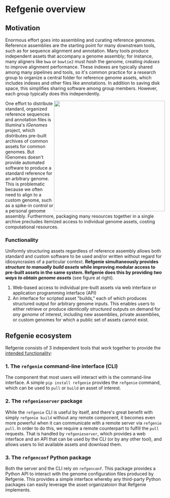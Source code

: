 # Refgenie overview

## Motivation

Enormous effort goes into assembling and curating reference genomes. Reference assemblies are the starting point for many downstream tools, such as for sequence alignment and annotation. Many tools produce independent assets that accompany a genome assembly; for instance, many aligners like `bwa` or `bowtie2` must *hash* the genome, creating *indexes* to improve alignment performance. These indexes are typically shared among many pipelines and tools, so it's common practice for a research group to organize a central folder for reference genome assets, which includes indexes and other files like annotations. In addition to saving disk space, this simplifies sharing software among group members. However, each group typically does this independently.

<img src="../img/refgenie_interfaces.svg" style="float:right; width:350px">

One effort to distribute standard, organized reference sequences and annotation files is Illumina's *IGenomes* project, which distributes pre-built archives of common assets for common genomes. But IGenomes doesn't provide automated software to produce a standard reference for an arbitrary genome. This is problematic because we often need to align to a custom genome, such as a spike-in control or a personal genome assembly. Furthermore, packaging many resources together in a single archive precludes itemized access to individual genome assets, costing computational resources.

### Functionality

Uniformly structuring assets regardless of reference assembly allows both standard and custom software to be used and/or written without regard for idiosyncrasies of a particular context. **Refgenie simultaneously provides *structure to manually build assets* while improving modular access to pre-built assets in the same system. Refgenie does this by providing *two ways to obtain genome assets*** (see figure at right).
  1. Web-based access to individual pre-built assets via web interface or application programming interface (API)
  2. An interface for scripted asset "builds," each of which produces structured output for arbitrary genome inputs. This enables users to either retrieve or produce *identically structured* outputs on demand for *any genome* of interest, including new assemblies, private assemblies, or custom genomes for which a public set of assets cannot exist. 

## Refgenie ecosystem

Refgenie consists of 3 independent tools that work together to provide the [intended functionality](#functionality):

### 1. The `refgenie` command-line interface (CLI)

The component that most users will interact with is the command-line interface. A simple `pip install refgenie` provides the `refgenie` command, which can be used to `pull` or `build` an asset of interest.

### 2. The `refgenieserver` package

While the `refgenie` CLI is useful by itself, and there's great benefit with simply `refgenie build` without any remote component, it becomes even more powerful when it can communicate with a remote server via `refgenie pull`. In order to do this, we require a remote counterpart to fulfill the `pull` requests. That is handled by `refgenieserver`, which provides a web interface and an API that can be used by the CLI (or by any other tool), and allows users to list available assets and download them.

### 3. The `refgenconf` Python package

Both the server and the CLI rely on `refgenconf`. This package provides a Python API to interact with the genome configuration files produced by Refgenie. This provides a simple interface whereby any third-party Python packages can easily leverage the asset organizatoion that Refgenie implements.
